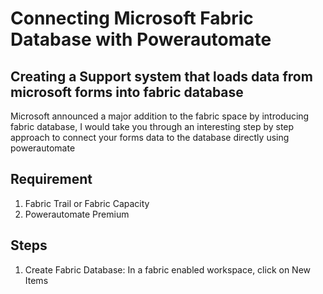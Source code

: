 # Connecting Microsoft Fabric Database with Powerautomate
## Creating a Support system that loads data from microsoft forms into fabric database
Microsoft announced a major addition to the fabric space by introducing fabric database, I would take you through an interesting step by step approach to connect your forms data to the database directly using powerautomate
## Requirement
1. Fabric Trail or Fabric Capacity
2. Powerautomate Premium
   
## Steps
1. Create Fabric Database:
In a fabric enabled workspace, click on New Items
